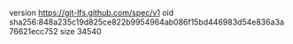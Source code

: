 version https://git-lfs.github.com/spec/v1
oid sha256:848a235c19d825ce822b9954964ab086f15bd446983d54e836a3a76621ecc752
size 34540

